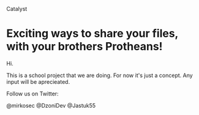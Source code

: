 Catalyst

Exciting ways to share your files, with your brothers Protheans!
========

Hi.

This is a school project that we are doing. For now it's just a concept. Any input will be aprecieated.

Follow us on Twitter:

@mirkosec @DzoniDev @Jastuk55

